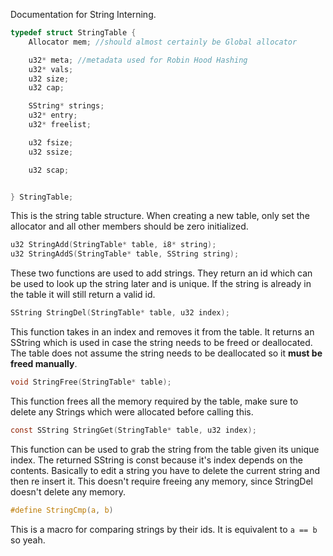 Documentation for String Interning.

```c
typedef struct StringTable {
    Allocator mem; //should almost certainly be Global allocator

    u32* meta; //metadata used for Robin Hood Hashing
    u32* vals;
    u32 size;
    u32 cap;

    SString* strings;
    u32* entry;
    u32* freelist;

    u32 fsize;
    u32 ssize;

    u32 scap;


} StringTable;
```

This is the string table structure. When creating a new
table, only set the allocator and all other members should
be zero initialized.


```c
u32 StringAdd(StringTable* table, i8* string);
u32 StringAddS(StringTable* table, SString string);
```

These two functions are used to add strings. They
return an id which can be used to look up the string later
and is unique. If the string is already in the table it will
still return a valid id.

```c
SString StringDel(StringTable* table, u32 index);
```

This function takes in an index and removes it from the table.
It returns an SString which is used in case the string needs
to be freed or deallocated. The table does not assume the
string needs to be deallocated so it **must be freed manually**.

```c
void StringFree(StringTable* table);
```
This function frees all the memory required by the table,
make sure to delete any Strings which were allocated
before calling this.

```c
const SString StringGet(StringTable* table, u32 index);
```

This function can be used to grab the string from the table
given its unique index. The returned SString is const because
it's index depends on the contents. Basically to edit a string
you have to delete the current string and then re insert it. This
doesn't require freeing any memory, since StringDel doesn't
delete any memory.

```c
#define StringCmp(a, b)
```
This is a macro for comparing strings by their ids. It is equivalent to
`a == b` so yeah.
